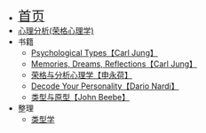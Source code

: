 * [<font size=5>首页</font>](/)
* [心理分析(荣格心理学)](/analytical-psychology/)
* 书籍
  * [Psychological Types【Carl Jung】](/analytical-psychology/jung1/)
  * [Memories, Dreams, Reflections【Carl Jung】](/analytical-psychology/jung2/)
  * [荣格与分析心理学【申永荷】](/analytical-psychology/shen1/)
  * [Decode Your Personality【Dario Nardi】](/analytical-psychology/nardi1/) 
  * [类型与原型【John Beebe】](/analytical-psychology/Beebe1/)
* 整理
  * [类型学](/analytical-psychology/summary-typology)

